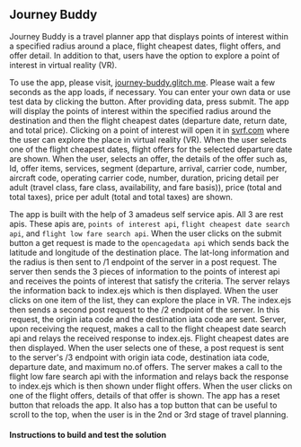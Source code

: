 ## Journey Buddy
Journey Buddy is a travel planner app that displays points of interest within a specified radius around a place, flight cheapest dates, flight offers, and offer detail. In addition to that, users have the option to explore a point of interest in virtual reality (VR).

To use the app, please visit, [journey-buddy.glitch.me](https://journey-buddy.glitch.me/). Please wait a few seconds as the app loads, if necessary. You can enter your own data or use test data by clicking the button. After providing data, press submit. The app will display the points of interest within the specified radius around the destination and then the flight cheapest dates (departure date, return date, and total price). Clicking on a point of interest will open it in [svrf.com](https://www.svrf.com/) where the user can explore the place in virtual reality (VR). When the user selects one of the flight cheapest dates, flight offers for the selected departure date are shown. When the user, selects an offer, the details of the offer such as, Id, offer items, services, segment (departure, arrival, carrier code, number, aircraft code, operating carrier code, number, duration, pricing detail per adult (travel class, fare class, availability, and fare basis)), price (total and total taxes), price per adult (total and total taxes) are shown.

The app is built with the help of 3 amadeus self service apis. All 3 are rest apis. These apis are, `points of interest api`, `flight cheapest date search api`, and `flight low fare search api`. When the user clicks on the submit button a get request is made to the `opencagedata api` which sends back the latitude and longitude of the destination place. The lat-long information and the radius is then sent to /1 endpoint of the server in a post request. The server then sends the 3 pieces of information to the points of interest api and receives the points of interest that satisfy the criteria. The server relays the information back to index.ejs which is then displayed. When the user clicks on one item of the list, they can explore the place in VR. The index.ejs then sends a second post request to the /2 endpoint of the server. In this request, the origin iata code and the destination iata code are sent. Server, upon receiving the request, makes a call to the flight cheapest date search api and relays the received response to index.ejs. Flight cheapest dates are then displayed. When the user selects one of these, a post request is sent to the server's /3 endpoint with origin iata code, destination iata code, departure date, and maximum no.of offers. The server makes a call to the flight low fare search api with the information and relays back the response to index.ejs which is then shown under flight offers. When the user clicks on one of the flight offers, details of that offer is shown. The app has a reset button that reloads the app. It also has a top button that can be useful to scroll to the top, when the user is in the 2nd or 3rd stage of travel planning. 

#### Instructions to build and test the solution
